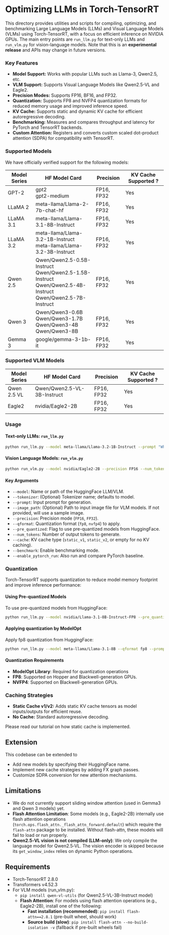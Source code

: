 # Optimizing LLMs in Torch-TensorRT

This directory provides utilities and scripts for compiling, optimizing, and benchmarking Large Language Models (LLMs) and Visual Language Models (VLMs) using Torch-TensorRT, with a focus on efficient inference on NVIDIA GPUs. The main entry points are `run_llm.py` for text-only LLMs and `run_vlm.py` for vision-language models. Note that this is an **experimental release** and APIs may change in future versions.

### Key Features

- **Model Support:** Works with popular LLMs such as Llama-3, Qwen2.5, etc.
- **VLM Support:** Supports Visual Language Models like Qwen2.5-VL and Eagle2.
- **Precision Modes:** Supports FP16, BF16, and FP32.
- **Quantization:** Supports FP8 and NVFP4 quantization formats for reduced memory usage and improved inference speed.
- **KV Cache:** Supports static and dynamic KV cache for efficient autoregressive decoding.
- **Benchmarking:** Measures and compares throughput and latency for PyTorch and TensorRT backends.
- **Custom Attention:** Registers and converts custom scaled dot-product attention (SDPA) for compatibility with TensorRT.


### Supported Models

We have officially verified support for the following models:

| Model Series | HF Model Card | Precision | KV Cache Supported ? |
|--------------|---------------|-----------|-------------------|
| GPT-2 | gpt2<br>gpt2-medium | FP16, FP32 | Yes |
| LLaMA 2 | meta-llama/Llama-2-7b-chat-hf | FP16, FP32 | Yes |
| LLaMA 3.1 | meta-llama/Llama-3.1-8B-Instruct | FP16, FP32 | Yes |
| LLaMA 3.2 | meta-llama/Llama-3.2-1B-Instruct<br>meta-llama/Llama-3.2-3B-Instruct | FP16, FP32 | Yes |
| Qwen 2.5 | Qwen/Qwen2.5-0.5B-Instruct<br>Qwen/Qwen2.5-1.5B-Instruct<br>Qwen/Qwen2.5-4B-Instruct<br>Qwen/Qwen2.5-7B-Instruct | FP16, FP32 | Yes |
| Qwen 3 | Qwen/Qwen3-0.6B<br>Qwen/Qwen3-1.7B<br>Qwen/Qwen3-4B<br>Qwen/Qwen3-8B | FP16, FP32 | Yes |
| Gemma 3 | google/gemma-3-1b-it | FP16, FP32 | Yes |

### Supported VLM Models

| Model Series | HF Model Card | Precision | KV Cache Supported ? |
|--------------|---------------|-----------|-------------------|
| Qwen 2.5 VL | Qwen/Qwen2.5-VL-3B-Instruct | FP16, FP32 | Yes |
| Eagle2 | nvidia/Eagle2-2B | FP16, FP32 | Yes |

### Usage

#### Text-only LLMs: `run_llm.py`

```bash
python run_llm.py --model meta-llama/Llama-3.2-1B-Instruct --prompt "What is parallel programming?" --precision FP16 --num_tokens 128 --cache static_v2 --benchmark
```

#### Vision Language Models: `run_vlm.py`

```bash
python run_vlm.py --model nvidia/Eagle2-2B --precision FP16 --num_tokens 128 --cache static_v1 --enable_pytorch_run --benchmark
```

#### Key Arguments

- `--model`: Name or path of the HuggingFace LLM/VLM.
- `--tokenizer`: (Optional) Tokenizer name; defaults to model.
- `--prompt`: Input prompt for generation.
- `--image_path`: (Optional) Path to input image file for VLM models. If not provided, will use a sample image.
- `--precision`: Precision mode (`FP16`, `FP32`).
- `--qformat`: Quantization format (`fp8`, `nvfp4`) to apply.
- `--pre_quantized`: Flag to use pre-quantized models from HuggingFace.
- `--num_tokens`: Number of output tokens to generate.
- `--cache`: KV cache type (`static_v1`, `static_v2`, or empty for no KV caching).
- `--benchmark`: Enable benchmarking mode.
- `--enable_pytorch_run`: Also run and compare PyTorch baseline.

### Quantization

Torch-TensorRT supports quantization to reduce model memory footprint and improve inference performance:

#### Using Pre-quantized Models

To use pre-quantized models from HuggingFace:

```bash
python run_llm.py --model nvidia/Llama-3.1-8B-Instruct-FP8 --pre_quantized --prompt "What is parallel programming?" --precision FP16 --num_tokens 128
```

#### Applying quantization by ModelOpt

Apply fp8 quantization from HuggingFace:

```bash
python run_llm.py --model meta-llama/Llama-3.1-8B --qformat fp8 --prompt "What is parallel programming?" --precision FP16 --num_tokens 128
```

#### Quantization Requirements

- **ModelOpt Library**: Required for quantization operations
- **FP8**: Supported on Hopper and Blackwell-generation GPUs.
- **NVFP4**: Supported on Blackwell-generation GPUs.

### Caching Strategies

- **Static Cache v1/v2:** Adds static KV cache tensors as model inputs/outputs for efficient reuse.
- **No Cache:** Standard autoregressive decoding.

Please read our tutorial on how static cache is implemented.

## Extension

This codebase can be extended to
- Add new models by specifying their HuggingFace name.
- Implement new cache strategies by adding FX graph passes.
- Customize SDPA conversion for new attention mechanisms.

## Limitations
- We do not currently support sliding window attention (used in Gemma3 and Qwen 3 models) yet.
- **Flash Attention Limitation**: Some models (e.g., Eagle2-2B) internally use flash attention operations (`torch.ops.flash_attn._flash_attn_forward.default`) which require the `flash-attn` package to be installed. Without flash-attn, these models will fail to load or run properly.
- **Qwen2.5‑VL vision is not compiled (LLM-only)**: We only compile the language model for Qwen2.5‑VL. The vision encoder is skipped because its `get_window_index` relies on dynamic Python operations.

## Requirements

- Torch-TensorRT 2.8.0
- Transformers v4.52.3
- For VLM models (run_vlm.py):
  - `pip install qwen-vl-utils` (for Qwen2.5-VL-3B-Instruct model)
  - **Flash Attention**: For models using flash attention operations (e.g., Eagle2-2B), install one of the following:
    - **Fast installation (recommended)**: `pip install flash-attn==2.8.1` (pre-built wheel, should work)
    - **Source build (slow)**: `pip install flash-attn --no-build-isolation -v` (fallback if pre-built wheels fail)